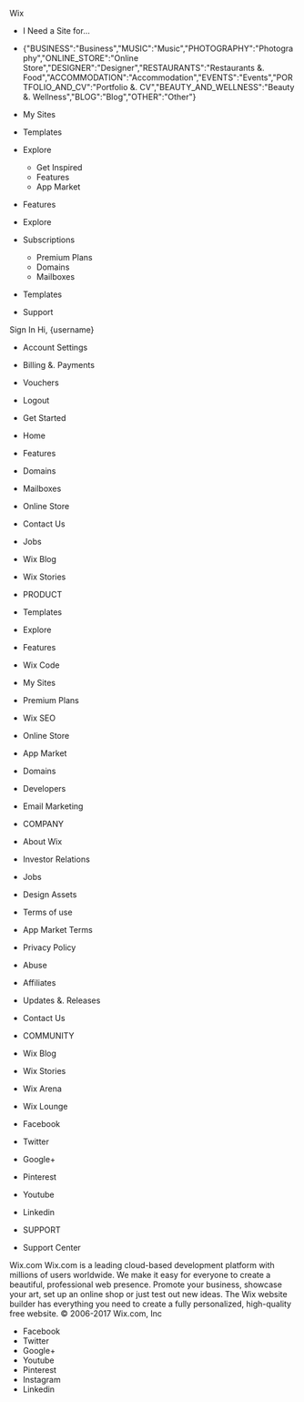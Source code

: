 Wix

*   I Need a Site for...

*   {"BUSINESS":"Business","MUSIC":"Music","PHOTOGRAPHY":"Photography","ONLINE\_STORE":"Online Store","DESIGNER":"Designer","RESTAURANTS":"Restaurants &. Food","ACCOMMODATION":"Accommodation","EVENTS":"Events","PORTFOLIO\_AND\_CV":"Portfolio &. CV","BEAUTY\_AND\_WELLNESS":"Beauty &. Wellness","BLOG":"Blog","OTHER":"Other"}
*   My Sites
*   Templates
*   Explore
    *   Get Inspired
    *   Features
    *   App Market
*   Features
*   Explore
*   Subscriptions
    *   Premium Plans
    *   Domains
    *   Mailboxes
*   Templates
*   Support

Sign In Hi, {username}

*   Account Settings
*   Billing &. Payments
*   Vouchers

*   Logout

*   Get Started
*   Home
*   Features
*   Domains
*   Mailboxes
*   Online Store
*   Contact Us
*   Jobs
*   Wix Blog
*   Wix Stories

*   PRODUCT
*   Templates
*   Explore
*   Features
*   Wix Code
*   My Sites
*   Premium Plans
*   Wix SEO
*   Online Store
*   App Market
*   Domains
*   Developers
*   Email Marketing

*   COMPANY
*   About Wix
*   Investor Relations
*   Jobs
*   Design Assets
*   Terms of use
*   App Market Terms
*   Privacy Policy
*   Abuse
*   Affiliates
*   Updates &. Releases
*   Contact Us

*   COMMUNITY
*   Wix Blog
*   Wix Stories
*   Wix Arena
*   Wix Lounge
*   Facebook
*   Twitter
*   Google+
*   Pinterest
*   Youtube
*   Linkedin

*   SUPPORT
*   Support Center

Wix.com Wix.com is a leading cloud-based development platform with millions of users worldwide. We make it easy for everyone to create a beautiful, professional web presence. Promote your business, showcase your art, set up an online shop or just test out new ideas. The Wix website builder has everything you need to create a fully personalized, high-quality free website. © 2006-2017 Wix.com, Inc

*   Facebook
*   Twitter
*   Google+
*   Youtube
*   Pinterest
*   Instagram
*   Linkedin